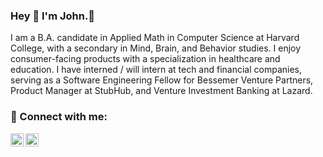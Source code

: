 ### Hey 👋 I'm John.🐺

I am a B.A. candidate in Applied Math in Computer Science at Harvard College, with a secondary in Mind, Brain, and Behavior studies. I enjoy consumer-facing products with a specialization in healthcare and education. I have interned / will intern at tech and financial companies, serving as a Software Engineering Fellow for Bessemer Venture Partners, Product Manager at StubHub, and Venture Investment Banking at Lazard. 

### 🤝 Connect with me:

<a href="https://www.linkedin.com/in/rhojohn/"><img align="left" src="https://raw.githubusercontent.com/yushi1007/yushi1007/main/images/linkedin.svg" alt="John Rho | LinkedIn" width="21px"/></a>
<a href="https://johnrho.medium.com/"><img align="left" src="https://raw.githubusercontent.com/yushi1007/yushi1007/main/images/medium.svg" alt="John Rho | Medium" width="21px"/></a>
</br>
